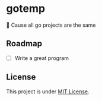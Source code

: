 # gotemp

🍤 Cause all go projects are the same

## Roadmap

- [ ] Write a great program

## License

This project is under [MIT License](LICENSE).
